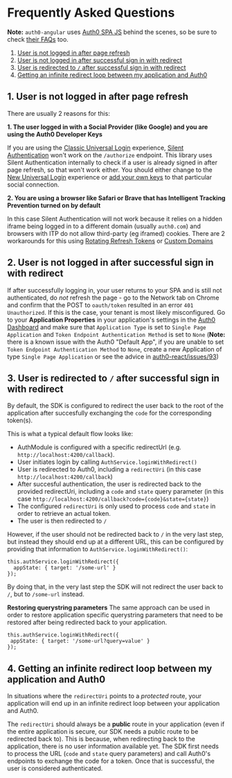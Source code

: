 # Frequently Asked Questions

**Note:** `auth0-angular` uses [Auth0 SPA JS](https://github.com/auth0/auth0-spa-js) behind the scenes, so be sure to check [their FAQs](https://github.com/auth0/auth0-spa-js/blob/master/FAQ.md) too.

1. [User is not logged in after page refresh](#1-user-is-not-logged-in-after-page-refresh)
2. [User is not logged in after successful sign in with redirect](#2-user-is-not-logged-in-after-successful-sign-in-with-redirect)
3. [User is redirected to `/` after successful sign in with redirect](#3-user-is-redirected-to--after-successful-sign-in-with-redirect)
4. [Getting an infinite redirect loop between my application and Auth0](#4-getting-an-infinite-redirect-loop-between-my-application-and-auth0)

## 1. User is not logged in after page refresh

There are usually 2 reasons for this:

**1. The user logged in with a Social Provider (like Google) and you are using the Auth0 Developer Keys**

If you are using the [Classic Universal Login](https://auth0.com/docs/universal-login/classic) experience, [Silent Authentication](https://auth0.com/docs/authorization/configure-silent-authentication) won't work on the `/authorize` endpoint. This library uses Silent Authentication internally to check if a user is already signed in after page refresh, so that won't work either. You should either change to the [New Universal Login](https://auth0.com/docs/universal-login/new-experience) experience or [add your own keys](https://auth0.com/docs/connections/identity-providers-social) to that particular social connection.

**2. You are using a browser like Safari or Brave that has Intelligent Tracking Prevention turned on by default**

In this case Silent Authentication will not work because it relies on a hidden iframe being logged in to a different domain (usually `auth0.com`) and browsers with ITP do not allow third-party (eg iframed) cookies. There are 2 workarounds for this using [Rotating Refresh Tokens](https://auth0.com/docs/tokens/refresh-tokens/refresh-token-rotation) or [Custom Domains](https://auth0.com/docs/custom-domains)

## 2. User is not logged in after successful sign in with redirect

If after successfully logging in, your user returns to your SPA and is still not authenticated, do _not_ refresh the page - go to the Network tab on Chrome and confirm that the POST to `oauth/token` resulted in an error `401 Unauthorized`. If this is the case, your tenant is most likely misconfigured. Go to your **Application Properties** in your application's settings in the [Auth0 Dashboard](https://manage.auth0.com) and make sure that `Application Type` is set to `Single Page Application` and `Token Endpoint Authentication Method` is set to `None` (**Note:** there is a known issue with the Auth0 "Default App", if you are unable to set `Token Endpoint Authentication Method` to `None`, create a new Application of type `Single Page Application` or see the advice in [auth0-react/issues/93](https://github.com/auth0/auth0-react/issues/93#issuecomment-673431605))

## 3. User is redirected to `/` after successful sign in with redirect

By default, the SDK is configured to redirect the user back to the root of the application after succesfully exchanging the `code` for the corresponding token(s).

This is what a typical default flow looks like:

- AuthModule is configured with a specific redirectUrl (e.g. `http://localhost:4200/callback`).
- User initiates login by calling `AuthService.loginWithRedirect()`
- User is redirected to Auth0, including a `redirectUri` (in this case `http://localhost:4200/callback`)
- After succesful authentication, the user is redirected back to the provided redirectUri, including a `code` and `state` query parameter (in this case `http://localhost:4200/callback?code={code}&state={state}`)
- The configured `redirectUri` is only used to process `code` and `state` in order to retrieve an actual token.
- The user is then redirected to `/`

However, if the user should not be redirected back to `/` in the very last step, but instead they should end up at a different URL, this can be configured by providing that information to `AuthService.loginWithRedirect()`:

```
this.authService.loginWithRedirect({
  appState: { target: '/some-url' }
});
```

By doing that, in the very last step the SDK will not redirect the user back to `/`, but to `/some-url` instead.

**Restoring querystring parameters**
The same approach can be used in order to restore application specific querystring parameters that need to be restored after being redirected back to your application.

```
this.authService.loginWithRedirect({
 appState: { target: '/some-url?query=value' }
});
```

## 4. Getting an infinite redirect loop between my application and Auth0

In situations where the `redirectUri` points to a _protected_ route, your application will end up in an infinite redirect loop between your application and Auth0.

The `redirectUri` should always be a **public** route in your application (even if the entire application is secure, our SDK needs a public route to be redirected back to). This is because, when redirecting back to the application, there is no user information available yet. The SDK first needs to process the URL (`code` and `state` query parameters) and call Auth0's endpoints to exchange the code for a token. Once that is successful, the user is considered authenticated.
